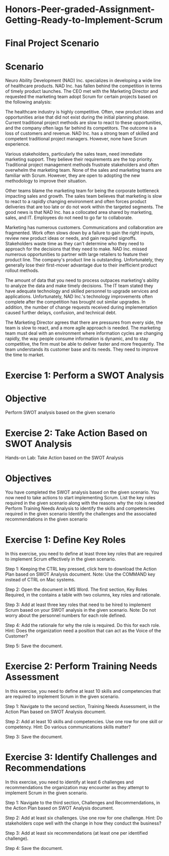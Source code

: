 # Honors-Peer-graded-Assignment-Getting-Ready-to-Implement-Scrum

# Final Project Scenario

# Scenario

Neuro Ability Development (NAD) Inc. specializes in developing a wide line of healthcare products. NAD Inc. has fallen behind the competition in terms of timely product launches. The CEO met with the Marketing Director and requested the marketing team adopt Scrum for certain projects based on the following analysis:

The healthcare industry is highly competitive. Often, new product ideas and opportunities arise that did not exist during the initial planning phase. Current traditional project methods are slow to react to these opportunities, and the company often lags far behind its competitors. The outcome is a loss of customers and revenue. NAD Inc. has a strong team of skilled and competent traditional project managers. However, none have Scrum experience.

Various stakeholders, particularly the sales team, need immediate marketing support. They believe their requirements are the top priority. Traditional project management methods frustrate stakeholders and often overwhelm the marketing team. None of the sales and marketing teams are familiar with Scrum. However, they are open to adopting the new methodology to improve their situation.

Other teams blame the marketing team for being the corporate bottleneck impacting sales and growth. The sales team believes that marketing is slow to react to a rapidly changing environment and often forces product deliveries that are too late or do not work within the targeted segments. The good news is that NAD Inc. has a collocated area shared by marketing, sales, and IT. Employees do not need to go far to collaborate.

Marketing has numerous customers. Communications and collaboration are fragmented. Work often slows down by a failure to gain the right inputs, review new product ideas or needs, and gain required signoffs. Stakeholders waste time as they can't determine who they need to approach for the decisions that they need to make. NAD Inc. missed numerous opportunities to partner with large retailers to feature their product line. The company's product line is outstanding. Unfortunately, they generally lose their first-mover advantage due to their inefficient product rollout methods.

The amount of data that you need to process outpaces marketing's ability to analyze the data and make timely decisions. The IT team stated they have adequate technology and skilled personnel to upgrade services and applications. Unfortunately, NAD Inc.'s technology improvements often complete after the competition has brought out similar upgrades. In addition, the number of change requests received during implementation caused further delays, confusion, and technical debt.

The Marketing Director agrees that there are pressures from every side, the team is slow to react, and a more agile approach is needed. The marketing team must deal with an environment where information cycles are changing rapidly, the way people consume information is dynamic, and to stay competitive, the firm must be able to deliver faster and more frequently. The team understands its customer base and its needs. They need to improve the time to market.

# Exercise 1: Perform a SWOT Analysis

# Objective
Perform SWOT analysis based on the given scenario

# Exercise 2: Take Action Based on SWOT Analysis

Hands-on Lab: Take Action based on the SWOT Analysis

# Objectives
You have completed the SWOT analysis based on the given scenario. You now need to take actions to start implementing Scrum.
List the key roles required in the given scenario along with the reasons why the role is needed
Perform Training Needs Analysis to identify the skills and competencies required in the given scenario
Identify the challenges and the associated recommendations in the given scenario

# Exercise 1: Define Key Roles

In this exercise, you need to define at least three key roles that are required to implement Scrum effectively in the given scenario.

Step 1: Keeping the CTRL key pressed, click here to download the Action Plan based on SWOT Analysis document.
Note: Use the COMMAND key instead of CTRL on Mac systems.

Step 2: Open the document in MS Word. The first section, Key Roles Required, in the contains a table with two columns, key roles and rationale.

Step 3: Add at least three key roles that need to be hired to implement Scrum based on your SWOT analysis in the given scenario.
Note: Do not worry about the personnel numbers for each role defined.

Step 4: Add the rationale for why the role is required. Do this for each role.
Hint: Does the organization need a position that can act as the Voice of the Customer?

Step 5: Save the document.

# Exercise 2: Perform Training Needs Assessment

In this exercise, you need to define at least 10 skills and competencies that are required to implement Scrum in the given scenario.

Step 1: Navigate to the second section, Training Needs Assessment, in the Action Plan based on SWOT Analysis document.

Step 2: Add at least 10 skills and competencies. Use one row for one skill or competency.
Hint: Do various communications skills matter?

Step 3: Save the document.

# Exercise 3: Identify Challenges and Recommendations

In this exercise, you need to identify at least 6 challenges and recommendations the organization may encounter as they attempt to implement Scrum in the given scenario.

Step 1: Navigate to the third section, Challenges and Recommendations, in the Action Plan based on SWOT Analysis document.

Step 2: Add at least six challenges. Use one row for one challenge.
Hint: Do stakeholders cope well with the change in how they conduct the business?

Step 3: Add at least six recommendations (at least one per identified challenge).

Step 4: Save the document.

